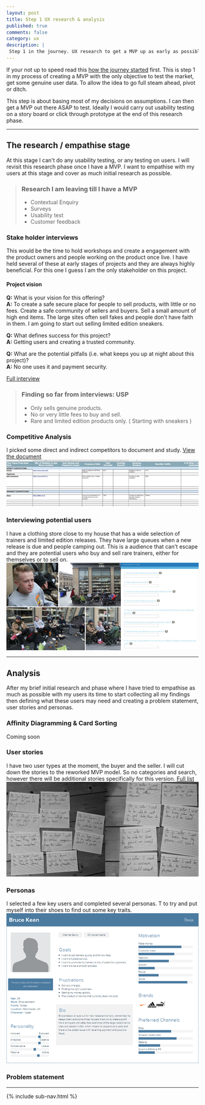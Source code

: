 ```yaml
---
layout: post
title: Step 1 UX research & analysis
published: true
comments: false
category: ux
description: |
 Step 1 in the journey. UX research to get a MVP up as early as possible.
---
```

If your not up to speed read this [how the journey started](/ux/2017/03/17/how-not-to-launch-a-product.html) first. This is step 1 in my process of creating a MVP with the only objective to test the market, get some genuine user data. To allow the idea to go full steam ahead, pivot or ditch.

This step is about basing most of my decisions on assumptions. I can then get a MVP out there ASAP to test. Ideally I would carry out usability testing on a story board or click through prototype at the end of this research phase.

---

## The research / empathise stage
At this stage I can't do any usability testing, or any testing on users. I will revisit this research phase once I have a MVP. I want to empathise with my users at this stage and cover as much initial research as possible.

> ### Research I am leaving till I have a MVP
> * Contextual Enquiry
> * Surveys
> * Usability test
> * Customer feedback


### Stake holder interviews
This would be the time to hold workshops and create a engagement with the product owners and people working on the product once live. I have held several of these at early stages of projects and they are always highly beneficial. For this one I guess I am the only stakeholder on this project.

#### Project vision

**Q:** What is your vision for this offering? <br/>
**A:** To create a safe secure place for people to sell products, with little or no fees. Create a safe community of sellers and buyers. Sell a small amount of high end items. The large sites often sell fakes and people don’t have faith in them. I am going to start out selling limited edition sneakers.

**Q:** What defines success for this project? <br/>
**A:** Getting users and creating a trusted community.

**Q:** What are the potential pitfalls (i.e. what keeps you up at night about this project)? <br/>
**A:** No one uses it and payment security.

[Full interview](https://docs.google.com/document/d/1Ptn8CwpO9n9L3lyCTGwx7gNtxr5kOw2PefGKet-21Ow/edit?usp=sharing)

> ### Finding so far from interviews: USP
> * Only sells genuine products.
> * No or very little fees to buy and sell.
> * Rare and limited edition products only. ( Starting with sneakers )


### Competitive Analysis

I picked some direct and indirect competitors to document and study. [View the document](https://docs.google.com/spreadsheets/d/11fK2-9nBzn0oN0x-hrgNJjYc7ql1Bc1Vk4xFQHcay98/edit?usp=sharing)
<img src="/imgs/posts/compet.jpg" title="Image showing a screenshot of the google doc">

### Interviewing potential users

I have a clothing store close to my house that has a wide selection of trainers and limited edition releases. They have large queues when a new release is due and people camping out. This is a audience that can't escape and they are potential users who buy and sell rare trainers, either for themselves or to sell on.
<img src="/imgs/posts/user-interviews.jpg" title="Image showing end clothing and interview questions">

---


## Analysis

After my brief initial research and phase where I have tried to empathise as much as possible with my users its time to start collecting all my findings then defining what these users may need and creating a problem statement, user stories and personas.

### Affinity Diagramming & Card Sorting

Coming soon

### User stories

I have two user types at the moment, the buyer and the seller. I will cut down the stories to the reworked MVP model. So no categories and search, however there will be additional stories specifically for this version. <a href="https://docs.google.com/a/willforsyth.co.uk/document/d/1LVnqsOUnnbs-u5wwM3TfdB9EftUlVzhZ8cQ3ojk0ZRQ/edit?usp=sharing" title="Link to google docs of user stories">Full list</a>
<img src="/imgs/posts/user-stories-rarre.jpg" title="Image showing a the user stories hand written">

### Personas

I selected a few key users and completed several personas. T to try and put myself into their shoes to find out some key traits.
<img src="/imgs/posts/Rarre-persona1.png" title="User persona">

### Problem statement


---

{% include sub-nav.html %}
